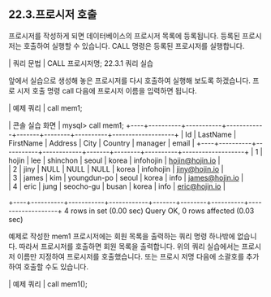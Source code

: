 
## 22.3.프로시저 호출 
프로시저를 작성하게 되면 데이터베이스의 프로시저 목록에 등록됩니다. 등록된 프로시 저는 호출하여 실행할 수 있습니다. CALL 명령은 등록된 프로시저를 실행합니다. 

| 쿼리 문법 | 
CALL 프로시저명; 
22.3.1 쿼리 실습 

앞에서 실습으로 생성해 놓은 프로시저를 다시 호출하여 실행해 보도록 하겠습니다. 프로 시저 호출 명령 call 다음에 프로시저 이름을 입력하면 됩니다. 

| 예제 쿼리 | 
call mem1; 

| 콘솔 실습 화면 | 
mysql> call mem1; +----+----------+-----------+------------+-------+--------+----------+-------------------+ 
| Id | LastName | FirstName | Address  | City | Country | manager  | email | +----+----------+-----------+------------+-------+--------+----------+-------------------+ 
| 1 | hojin  | lee  | shinchon  | seoul | korea | infohojin | hojin@hojin.io  |  
| 2 | jiny  | NULL  | NULL  | NULL | korea | infohojin | jiny@hojin.io  |  
| 3 | james  | kim  | youngdun-po | seoul | korea | info  | james@hojin.io  |  
| 4 | eric  | jung  | seocho-gu | busan | korea | info  | eric@hojin.io  |  

+----+----------+-----------+------------+-------+--------+----------+-------------------+ 4 rows in set (0.00 sec) Query OK, 0 rows affected (0.03 sec) 

예제로 작성한 mem1 프로시저에는 회원 목록을 출력하는 쿼리 명령 하나밖에 없습니다. 따라서 프로시저를 호출하면 회원 목록을 출력합니다. 
위의 쿼리 실습에서는 프로시저 이름만 지정하여 프로시저를 호출했습니다. 또는 프로시 저명 다음에 소괄호를 추가하여 호출할 수도 있습니다. 

| 예제 쿼리 | 
call mem1(); 
